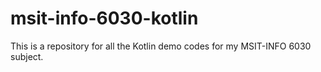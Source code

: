# msit-info-6030-kotlin
This is a repository for all the Kotlin demo codes for my MSIT-INFO 6030 subject.
